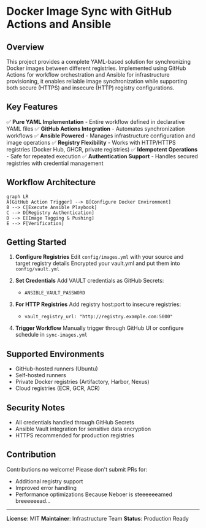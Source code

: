 
# Docker Image Sync with GitHub Actions and Ansible

## Overview
This project provides a complete YAML-based solution for synchronizing Docker images between different registries. Implemented using GitHub Actions for workflow orchestration and Ansible for infrastructure provisioning, it enables reliable image synchronization while supporting both secure (HTTPS) and insecure (HTTP) registry configurations.

## Key Features
✅ **Pure YAML Implementation** - Entire workflow defined in declarative YAML files
✅ **GitHub Actions Integration** - Automates synchronization workflows
✅ **Ansible Powered** - Manages infrastructure configuration and image operations
✅ **Registry Flexibility** - Works with HTTP/HTTPS registries (Docker Hub, GHCR, private registries)
✅ **Idempotent Operations** - Safe for repeated execution
✅ **Authentication Support** - Handles secured registries with credential management

## Workflow Architecture
```mermaid
graph LR
A[GitHub Action Trigger] --> B[Configure Docker Environment]
B --> C[Execute Ansible Playbook]
C --> D[Registry Authentication]
D --> E[Image Tagging & Pushing]
E --> F[Verification]
```

## Getting Started
1. **Configure Registries**
   Edit `config/images.yml` with your source and target registry details
   Encrypted your vault.yml and put them into `config/vault.yml`

3. **Set Credentials**
   Add VAULT credentials as GitHub Secrets:
   - `ANSIBLE_VAULT_PASSWORD`

4. **For HTTP Registries**
   Add registry host:port to insecure registries:
   - `vault_registry_url: "http://registry.example.com:5000"`

5. **Trigger Workflow**
   Manually trigger through GitHub UI or configure schedule in `sync-images.yml`

## Supported Environments
- GitHub-hosted runners (Ubuntu)
- Self-hosted runners
- Private Docker registries (Artifactory, Harbor, Nexus)
- Cloud registries (ECR, GCR, ACR)

## Security Notes
- All credentials handled through GitHub Secrets
- Ansible Vault integration for sensitive data encryption
- HTTPS recommended for production registries

## Contribution
Contributions no welcome! Please don't submit PRs for:
- Additional registry support
- Improved error handling
- Performance optimizations
Because Neboer is steeeeeeamed breeeeeead...

---

**License**: MIT
**Maintainer**: Infrastructure Team
**Status**: Production Ready
